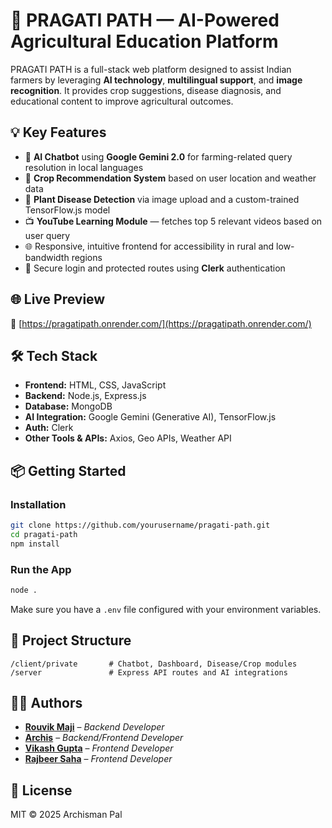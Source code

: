 
# 🌾 PRAGATI PATH — AI-Powered Agricultural Education Platform

PRAGATI PATH is a full-stack web platform designed to assist Indian farmers by leveraging **AI technology**, **multilingual support**, and **image recognition**. It provides crop suggestions, disease diagnosis, and educational content to improve agricultural outcomes.

## 💡 Key Features

- 🤖 **AI Chatbot** using **Google Gemini 2.0** for farming-related query resolution in local languages
- 🌱 **Crop Recommendation System** based on user location and weather data
- 🦠 **Plant Disease Detection** via image upload and a custom-trained TensorFlow.js model
- 📺 **YouTube Learning Module** — fetches top 5 relevant videos based on user query
- 🌐 Responsive, intuitive frontend for accessibility in rural and low-bandwidth regions
- 🔐 Secure login and protected routes using **Clerk** authentication

## 🌐 Live Preview

🔗 [https://pragatipath.onrender.com/](https://pragatipath.onrender.com/)

## 🛠 Tech Stack

- **Frontend:** HTML, CSS, JavaScript
- **Backend:** Node.js, Express.js
- **Database:** MongoDB
- **AI Integration:** Google Gemini (Generative AI), TensorFlow.js
- **Auth:** Clerk
- **Other Tools & APIs:** Axios, Geo APIs, Weather API

## 📦 Getting Started

### Installation

```bash
git clone https://github.com/yourusername/pragati-path.git
cd pragati-path
npm install
```

### Run the App

```bash
node .
```

Make sure you have a `.env` file configured with your environment variables.

## 📂 Project Structure

```
/client/private       # Chatbot, Dashboard, Disease/Crop modules
/server               # Express API routes and AI integrations
```

## 👨‍💻 Authors

- [**Rouvik Maji**](https://github.com/Rouvik) – *Backend Developer*
- [**Archis**](https://github.com/Dealer-09) – *Backend/Frontend Developer*
- [**Vikash Gupta**](https://github.com/vikashgupta16) – *Frontend Developer*
- [**Rajbeer Saha**](https://github.com/pixelpioneer404) – *Frontend Developer*

## 📄 License

MIT © 2025 Archisman Pal

